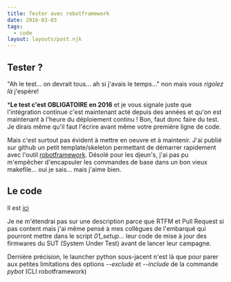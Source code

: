 ```yaml
---
title: Tester avec robotframework
date: 2016-03-03
tags:
  - code
layout: layouts/post.njk
---
```


## Tester ?

"Ah le test... on devrait tous... ah si j'avais le temps..." non mais _vous rigolez là_ j'espère!

***Le test c'est OBLIGATOIRE en 2016** et je vous signale juste que l'intégration continue c'est maintenant acté depuis des années et qu'on est maintenant à l'heure du déploiement continu ! Bon, faut donc faire du test. Je dirais même qu'il faut l'écrire avant même votre première ligne de code.

Mais c'est surtout pas évident à mettre en oeuvre et à maintenir. J'ai publié sur github un petit template/skeleton permettant de démarrer rapidement avec l'outil [robotframework](http://www.robotframework.org). Désolé pour les djeun's, j'ai pas pu m'empêcher d'encapsuler les commandes de base dans un bon vieux makefile... oui je sais... mais j'aime bien.

## Le code

Il est [ici](https://github.com/pierreroth64/robotframework-template)

Je ne m'étendrai pas sur une description parce que RTFM et Pull Request si pas content mais j'ai même pensé à mes collègues de l'embarqué qui pourront mettre dans le script _01_setup..._ leur code de mise à jour des firmwares du SUT (System Under Test) avant de lancer leur campagne.

Dernière précision, le launcher python sous-jacent n'est là que pour parer aux petites limitations des options _--exclude_ et _--include_ de la commande _pybot_ (CLI robotframework)
